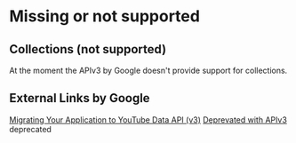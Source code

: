 # Missing or not supported
## Collections (not supported)
At the moment the APIv3 by Google doesn't provide support for collections.

## External Links by Google
[Migrating Your Application to YouTube Data API (v3)](https://developers.google.com/youtube/v3/migration-guide)
[Deprevated with APIv3](https://developers.google.com/youtube/v3/migration-guide#deprecated)
deprecated
